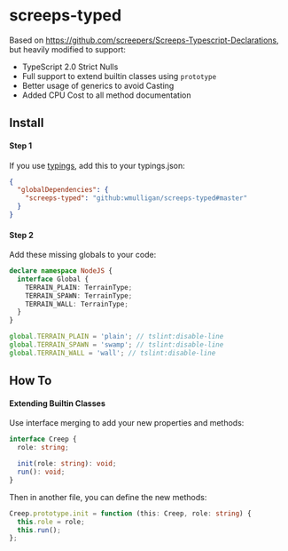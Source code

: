 # screeps-typed

Based on https://github.com/screepers/Screeps-Typescript-Declarations, but heavily modified to support:
- TypeScript 2.0 Strict Nulls
- Full support to extend builtin classes using `prototype`
- Better usage of generics to avoid Casting
- Added CPU Cost to all method documentation

## Install

#### Step 1
If you use [typings](https://github.com/typings/typings), add this to your typings.json:
```json
{
  "globalDependencies": {
    "screeps-typed": "github:wmulligan/screeps-typed#master"
  }
}
```

#### Step 2

Add these missing globals to your code:
```ts
declare namespace NodeJS {
  interface Global {
    TERRAIN_PLAIN: TerrainType;
    TERRAIN_SPAWN: TerrainType;
    TERRAIN_WALL: TerrainType;
  }
}

global.TERRAIN_PLAIN = 'plain'; // tslint:disable-line
global.TERRAIN_SPAWN = 'swamp'; // tslint:disable-line
global.TERRAIN_WALL = 'wall'; // tslint:disable-line
```

## How To

#### Extending Builtin Classes

Use interface merging to add your new properties and methods:
```ts
interface Creep {
  role: string;

  init(role: string): void;
  run(): void;
}
```

Then in another file, you can define the new methods:
```ts
Creep.prototype.init = function (this: Creep, role: string) {
  this.role = role;
  this.run();
};
```
